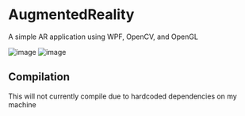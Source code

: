 # AugmentedReality
A simple AR application using WPF, OpenCV, and OpenGL

![image](https://user-images.githubusercontent.com/6503344/158944092-62ac313e-38f6-4a3e-9c48-6ec5c3a8ab6d.png)
![image](https://user-images.githubusercontent.com/6503344/158944123-91f2aaec-9d7f-40b6-a37e-98cad894ce5f.png)
## Compilation
This will not currently compile due to hardcoded dependencies on my machine
